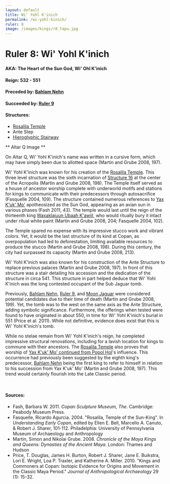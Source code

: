 ```yaml
---
layout: default
title: Wi' Yohl K'inich
permalink: /wi-yohl-kinich/
ruler: 8
image: /images/kings/r8_tapu.jpg
---
```


# Ruler 8: Wi' Yohl K'inich

#### <strong>AKA:</strong> The Heart of the Sun God, Wi' Ohl K'inich
#### <strong>Reign:</strong> 532 - 551
#### <strong>Preceded by:</strong> <a href="{{site.baseurl}}/bahlam-nehn">Bahlam Nehn</a>
#### <strong>Succeeded by:</strong> <a href="{{site.baseurl}}/ruler-9">Ruler 9</a>
#### <strong>Structures:</strong>
<ul>
<li><a href="{{site.baseurl}}/structure-16">Rosalila Temple</a></li>
<li>Ante Step</li>
<li><a href="{{site.baseurl}}/hieroglyphic-stairway">Hieroglyphic Stairway</a></li>
</ul>

** Altar Q Image **

On Altar Q, Wi' Yohl K'inich's name was written in a cursive form, which may have simply been due to allotted space (Martin and Grube 2008, 197).  

Wi' Yohl K'inich was known for his creation of the <a href="{{site.baseurl}}/structure-16">Rosalila Temple</a>. This three level structure was the sixth incarnation of <a href="{{site.baseurl}}/structure-16">Structure 16</a> at the center of the Acropolis (Martin and Grube 2008, 198). The Temple itself served as a house of ancestor worship complete with underworld motifs and stations for kings to communicate with their predecessors through autosacrifice (Fasquelle 2004, 109). The structure contained numerous references to <a href="{{site.baseurl}}/yax-kuk-mo">Yax K'uk' Mo'</a> apotheosized as the Sun God, appearing as an avian sun in various phases (Fash 2011, 43). The temple would last until the reign of the thirteenth king <a href="{{site.baseurl}}/waxaklajuun-ubaah-kawiil">Waxaklajuun Ubaah K'awiil</a>, who would ritually bury it intact under ritual white paint (Martin and Grube 2008, 204; Fasquelle 2004, 102).

The Temple spared no expense with its impressive stucco work and vibrant colors. Yet, it would be the last structure of its kind at Copan, as overpopulation had led to deforestation, limiting available resources to produce the stucco (Martin and Grube 2008, 198). During this century, the city had surpassed its capacity (Martin and Grube 2008, 213).

Wi' Yohl K'inich was also known for his construction of the Ante Structure to replace previous palaces (Martin and Grube 2008, 197). In front of this structure was a stair detailing his accession and the dedication of the structure in circa 541. This structure in part helped deduce that Wi' Yohl K'inich was the long contested occupant of the Sub Jaguar tomb.

Previously, <a href="{{site.baseurl}}/bahlam-nehn">Bahlam Nehn</a>, <a href="{{site.baseurl}}/ruler-9">Ruler 9</a>, and <a href="{{site.baseurl}}/moon-jaguar">Moon Jaguar</a> were considered potential candidates due to their time of death (Martin and Grube 2008, 199). Yet, the tomb was to the west on the same axis as the Ante Structure, adding symbolic significance. Furthermore, the offerings when tested were found to have originated in about 550, in time for Wi' Yohl K'inich's burial in 551 (Price et al. 2011). While not definitive, evidence does exist that this is Wi' Yohl K'inich's tomb.

While no stelae remain from Wi' Yohl K'inich's reign, he completed impressive structural renovations, including for a lavish location for kings to commune with their ancestors. The <a href="{{site.baseurl}}/structure-16">Rosalila Temple</a> also proves that worship of <a href="{{site.baseurl}}/yax-kuk-mo">Yax K'uk' Mo' continued from <a href="{{site.baseurl}}/popol-hol">Popol Hol</a>'s influence. This occurrence had previously been suggested by the eighth king's predecessor, <a href="{{site.baseurl}}/bahlam-nehn">Bahlam Nehn</a> being the first king to refer to himself in relation to his succession from Yax K'uk' Mo' (Martin and Grube 2008, 197). This trend would certainly flourish into the Late Classic period.

<br>

#### <strong>Sources:</strong>
<ul>
<li>Fash, Barbara W. 2011. <cite>Copan Sculpture Museum, The</cite>. Cambridge:
    Peabody Museum Press.</li>
<li>Fasquelle, Ricardo Agurcia. 2004. "Rosalila, Temple of the Sun-King". In <cite>Understanding Early Copan</cite>, edited by Ellen E. Bell, Marcello A. Canuto, & Robert J. Sharer, 101-112. Philadelphia: University of Pennsylvania Museum of Archaeology and Anthropology</li>
<li>Martin, Simon and Nikolai Grube. 2008. <cite>Chronicle of the Maya Kings and
    Queens: Dynasties of the Ancient Maya.</cite> London: Thames and Hudson</li>
<li>Price, T. Douglas, James H. Burton, Robert J. Sharer, Jane E. Buikstra, Lori E. Wright, Loa P. Traxler, and Katherine A. Miller. 2010. "Kings and Commoners at Copan: Isotopic Evidence for Origins and Movement in the Classic Maya Period." <cite>Journal of Anthropological Archaeology</cite> 29 (1): 15-32.</li>
</ul>
